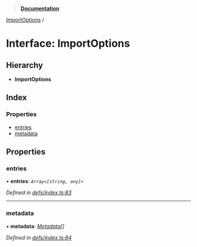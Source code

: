 > **[Documentation](../README.md)**

[ImportOptions](importoptions.md) /

# Interface: ImportOptions

## Hierarchy

* **ImportOptions**

## Index

### Properties

* [entries](importoptions.md#entries)
* [metadata](importoptions.md#metadata)

## Properties

###  entries

• **entries**: *`Array<[string, any]>`*

*Defined in [defs/index.ts:83](https://github.com/badbatch/cachemap/blob/52c713b/packages/core/src/defs/index.ts#L83)*

___

###  metadata

• **metadata**: *[Metadata](metadata.md)[]*

*Defined in [defs/index.ts:84](https://github.com/badbatch/cachemap/blob/52c713b/packages/core/src/defs/index.ts#L84)*